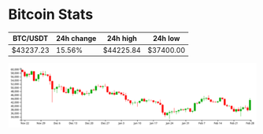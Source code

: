# Bitcoin Stats

BTC/USDT|24h change|24h high|24h low|
|---|---|---|---|
|$43237.23|15.56%|$44225.84|$37400.00|

<img src="./chart.svg">
